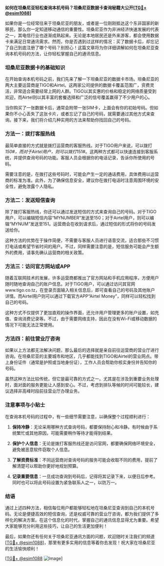 **如何在坦桑尼亚轻松查询本机号码？坦桑尼亚数据卡查询秘籍大公开[[TG💪+ @esim1088](https://t.me/s/esim1088)]**

如果你是一位经常往来于坦桑尼亚的朋友，或者是一位刚刚抵达这个东非国家的新移民，那么你一定知道移动通信的重要性。坦桑尼亚作为非洲经济快速发展的代表之一，其电信行业也逐渐成熟起来。无论是本地居民还是外来游客，都会使用数据卡来满足日常通讯需求。然而，你是否遇到过这样的情况：买了数据卡后，却忘记了自己到底注册了哪个号码？别担心！这篇文章将为你详细讲解如何在坦桑尼亚查询本机号码的方法，让你轻松掌握自己的通讯信息。

### 坦桑尼亚数据卡的基础知识

在开始查询本机号码之前，我们先来了解一下坦桑尼亚的数据卡市场。坦桑尼亚的两大主要运营商是TIGO和Airtel。这两家公司提供的数据卡覆盖范围广，资费灵活，非常适合需要经常上网的人群。TIGO以其实惠的价格和稳定的网络质量受到欢迎，而Airtel则以其丰富的套餐选择和广泛的信号覆盖赢得了不少用户的心。

当你购买了一张数据卡后，通常会附带一张SIM卡，上面会有你的初始号码。但如果你不小心丢失了这张卡片，或者忘记了自己的号码，就需要通过其他方式来查询。接下来，我们将介绍几种实用的方法来帮助你找回自己的号码。

### 方法一：拨打客服热线

最简单直接的方式就是拨打运营商的客服热线。对于TIGO用户来说，可以拨打*150#，而对于Airtel用户，则可以拨打*151#。这两种方式都可以快速连接到客服系统，并提供查询号码的功能。客服人员会根据你的电话记录，告诉你所使用的号码。

需要注意的是，在拨打这些号码时，可能会产生一定的通话费用，具体费用以运营商的标准为准。此外，为了确保信息安全，建议你在拨打电话时注意周围环境的安全性，避免泄露个人隐私。

### 方法二：发送短信查询

除了拨打客服热线，你还可以通过发送短信的方式来查询自己的号码。对于TIGO用户，可以编辑短信内容“MYNUMBER”发送至150；对于Airtel用户，则可以编辑“MYNUM”发送至151。运营商会在收到请求后，通过短信的形式将你的号码发送给你。

这种方法的优势在于操作简便，不需要与客服人员进行语音交流，适合那些不习惯打电话或希望节省时间的用户。不过，同样需要注意的是，短信服务可能会产生额外的费用，请事先确认运营商的相关政策。

### 方法三：访问官方网站或APP

随着互联网技术的发展，许多运营商都推出了官方网站和手机应用程序，方便用户随时随地查询自己的账户信息。对于TIGO用户，可以通过访问其官网www.tigo.co.tz，在登录页面输入相关信息后，即可查看自己的号码及其他账户详情。而Airtel用户则可以通过下载官方APP“Airtel Money”，同样可以轻松找到自己的号码。

这种方式不仅提供了更加直观的操作界面，还允许用户管理更多的账户设置，如充值、查询消费记录等。不过，由于需要网络支持，因此在没有Wi-Fi或移动数据的情况下可能无法正常使用。

### 方法四：前往营业厅咨询

如果以上方法都无法解决问题，那么最后的选择就是亲自前往运营商的营业厅进行咨询。在坦桑尼亚的主要城市和地区，几乎都能找到TIGO和Airtel的营业网点。带上身份证件（通常是护照或当地身份证），工作人员会帮助你核实身份并告知你的号码。

虽然这种方法比较传统，但它是最可靠的方式之一。尤其是在涉及到重要业务处理时，面对面的服务更能让人感到安心。不过，考虑到排队等候的时间可能较长，建议选择非高峰时段前往营业厅办理业务。

### 注意事项与小贴士

在查询本机号码的过程中，有一些细节需要注意，以确保整个过程顺利进行：

1. **保持冷静**：无论采用哪种方式查询号码，都要保持耐心和冷静。有时候由于系统繁忙或其他原因，可能需要稍作等待才能得到结果。
   
2. **保护个人信息**：无论是拨打客服热线还是访问官网，都要确保网络环境安全，避免被恶意软件窃取个人信息。

3. **了解资费标准**：不同运营商对查询号码的服务可能会收取不同的费用，提前了解清楚可以帮助你更好地规划预算。

4. **记录重要信息**：一旦成功查询到号码后，记得将其记录下来，以便日后参考。同时也可以将此号码设置为紧急联系人之一，以防万一。

### 结语

通过上述四种方法，相信每位用户都能够轻松地在坦桑尼亚查询到自己的本机号码。无论是便捷高效的短信查询，还是权威可靠的营业厅咨询，都为我们提供了多样化的解决方案。在这个信息化的时代，掌握自己的通讯信息显得尤为重要。希望大家能够充分利用这些技巧，让自己的生活更加便利！

最后，如果你还有任何关于坦桑尼亚通讯方面的问题，欢迎随时关注我们的频道[[TG💪+ @esim1088](https://t.me/s/esim1088)]，那里有更多实用的信息等着你去发现！祝大家在坦桑尼亚的生活愉快顺利！

[[TG💪+ @esim1088](https://t.me/s/esim1088) ![Image](https://i.postimg.cc/4NQfJmqS/Snipaste-2025-05-13-00-14-12.png)]